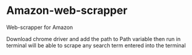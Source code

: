 # Amazon-web-scrapper
Web-scrapper for Amazon 

Download chrome driver and add the path to Path variable then run in terminal will be able to scrape any search term entered into the terminal
